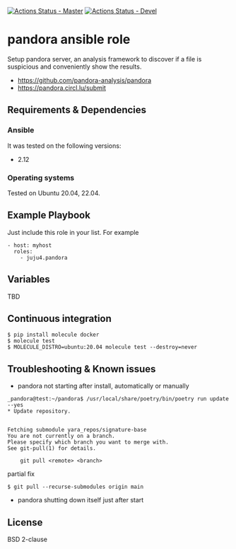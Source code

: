[![Actions Status - Master](https://github.com/juju4/ansible-pandora/workflows/AnsibleCI/badge.svg)](https://github.com/juju4/ansible-pandora/actions?query=branch%3Amaster)
[![Actions Status - Devel](https://github.com/juju4/ansible-pandora/workflows/AnsibleCI/badge.svg?branch=devel)](https://github.com/juju4/ansible-pandora/actions?query=branch%3Adevel)

# pandora ansible role

Setup pandora server, an analysis framework to discover if a file is suspicious and conveniently show the results.
* https://github.com/pandora-analysis/pandora
* https://pandora.circl.lu/submit

## Requirements & Dependencies

### Ansible
It was tested on the following versions:
 * 2.12

### Operating systems

Tested on Ubuntu 20.04, 22.04.

## Example Playbook

Just include this role in your list.
For example

```
- host: myhost
  roles:
    - juju4.pandora
```

## Variables

TBD

## Continuous integration

```
$ pip install molecule docker
$ molecule test
$ MOLECULE_DISTRO=ubuntu:20.04 molecule test --destroy=never
```

## Troubleshooting & Known issues

* pandora not starting after install, automatically or manually
```
_pandora@test:~/pandora$ /usr/local/share/poetry/bin/poetry run update --yes
* Update repository.


Fetching submodule yara_repos/signature-base
You are not currently on a branch.
Please specify which branch you want to merge with.
See git-pull(1) for details.

    git pull <remote> <branch>
```
partial fix
```
$ git pull --recurse-submodules origin main
```

* pandora shutting down itself just after start


## License

BSD 2-clause
